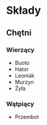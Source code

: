 # Składy

## Chętni

### Wierzący
- Buoto
- Hator
- Leoniak
- Murzyn
- Żyła

### Wątpiący
- Przembot
